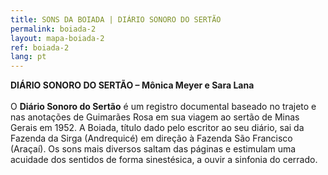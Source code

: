```yaml
---
title: SONS DA BOIADA | DIÁRIO SONORO DO SERTÃO
permalink: boiada-2
layout: mapa-boiada-2
ref: boiada-2
lang: pt
---
```


**DIÁRIO SONORO DO SERTÃO – Mônica Meyer e Sara Lana**
<br><br>
O **Diário Sonoro do Sertão** é um registro documental baseado no trajeto e nas anotações de Guimarães Rosa em sua viagem ao sertão de Minas Gerais em 1952. A Boiada, título dado pelo escritor ao seu diário, sai da Fazenda da Sirga (Andrequicé) em direção à Fazenda São Francisco (Araçaí). Os sons mais diversos  saltam das páginas e estimulam uma acuidade dos sentidos de forma sinestésica, a ouvir a sinfonia do cerrado.